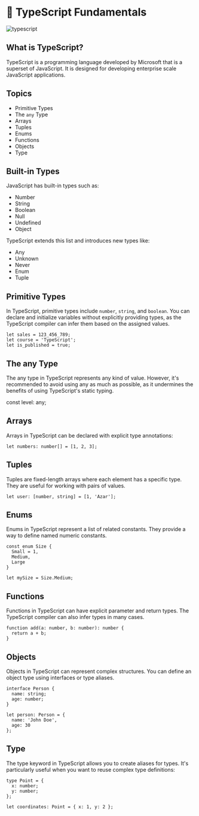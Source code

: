 # 🚀 TypeScript Fundamentals
![typescript](https://github.com/AzarAhmadov/Typescript-Fundamentals/assets/82292818/0a49840d-f8a2-4dbf-a0fc-4afa843da3f7)

## What is TypeScript?

TypeScript is a programming language developed by Microsoft that is a superset of JavaScript. 
It is designed for developing enterprise scale JavaScript applications.

## Topics

- Primitive Types
- The `any` Type
- Arrays
- Tuples
- Enums
- Functions
- Objects
- Type 

## Built-in Types

JavaScript has built-in types such as:

- Number
- String
- Boolean
- Null
- Undefined
- Object

TypeScript extends this list and introduces new types like:

- Any
- Unknown
- Never
- Enum
- Tuple

## Primitive Types

In TypeScript, primitive types include `number`, `string`, and `boolean`. You can declare and initialize variables without explicitly providing types,
as the TypeScript compiler can infer them based on the assigned values.
```
let sales = 123_456_789;
let course = 'TypeScript';
let is_published = true;
```
## The any Type

The any type in TypeScript represents any kind of value.
However, it's recommended to avoid using any as much as possible, 
as it undermines the benefits of using TypeScript's static typing.

const level: any;

## Arrays

Arrays in TypeScript can be declared with explicit type annotations:
```
let numbers: number[] = [1, 2, 3];
```
## Tuples

Tuples are fixed-length arrays where each element has a specific type. 
They are useful for working with pairs of values.
```
let user: [number, string] = [1, 'Azar'];
```
## Enums

Enums in TypeScript represent a list of related constants. 
They provide a way to define named numeric constants.
```
const enum Size {
  Small = 1,
  Medium,
  Large
}

let mySize = Size.Medium;
```
## Functions

Functions in TypeScript can have explicit parameter and return types. 
The TypeScript compiler can also infer types in many cases.
```
function add(a: number, b: number): number {
  return a + b;
}
```
## Objects 

Objects in TypeScript can represent complex structures. 
You can define an object type using interfaces or type aliases.
```
interface Person {
  name: string;
  age: number;
}

let person: Person = {
  name: 'John Doe',
  age: 30
};
```
## Type

The type keyword in TypeScript allows you to create aliases for types. 
It's particularly useful when you want to reuse complex type definitions:
```
type Point = {
  x: number;
  y: number;
};

let coordinates: Point = { x: 1, y: 2 };
```
